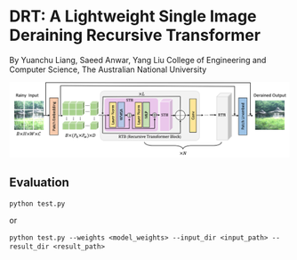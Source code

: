 # DRT: A Lightweight Single Image Deraining Recursive Transformer
By Yuanchu Liang, Saeed Anwar, Yang Liu
College of Engineering and Computer Science, The Australian National University

![DRT Network Architecture](https://github.com/YC-Liang/DRT/blob/main/Images/Network.png)

## Evaluation
```
python test.py
```
or
```
python test.py --weights <model_weights> --input_dir <input_path> --result_dir <result_path>
```

<!--
To train from scratch, change the training directory in the `Load Data` section and set the last line of the notebook to
* `run(train_net = True, loadCkp = False, loadBest = False, new_dataset = False)`
-->
